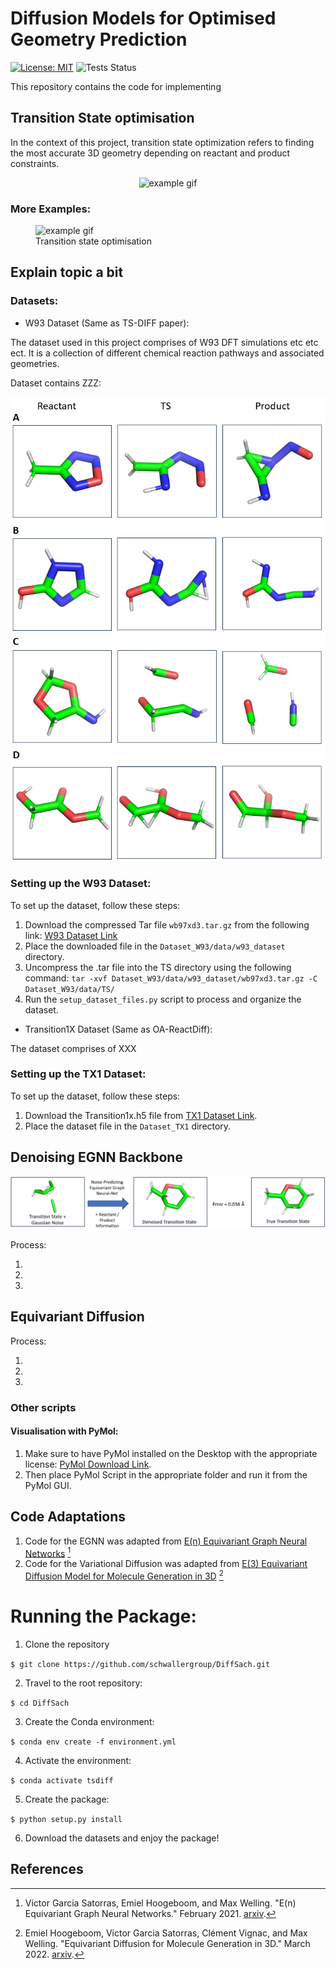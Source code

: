 # Diffusion Models for Optimised Geometry Prediction

[![License: MIT](https://img.shields.io/badge/License-MIT-yellow.svg)](LICENSE.txt)
![Tests Status](https://github.com/schwallergroup/DiffSach/actions/workflows/flake8.yml/badge.svg)




This repository contains the code for implementing

## Transition State optimisation

In the context of this project, transition state optimization refers to finding the most accurate 3D geometry depending on reactant and product constraints.

<div align="center">
  <img src="visualisations/gifs/example_diffusion.gif", alt="example gif">
</div>

### More Examples:

<div class="image-container">
  <figure>
    <img src="visualisations/gifs/sample_10/another_example_diffusion_with_overlap.gif" alt="example gif">
    <figcaption>Transition state optimisation</figcaption>
  </figure>
</div>



## Explain topic a bit

<!-- Add explanation here -->

### Datasets: 

- W93 Dataset (Same as TS-DIFF paper):

The dataset used in this project comprises of W93 DFT simulations etc etc ect. It is a collection of different chemical reaction pathways and associated geometries.

Dataset contains ZZZ: 

<div align="center">
  <img src="visualisations/dataset_examples.png" alt="Example Denoising image">
</div>

### Setting up the W93 Dataset: 

To set up the dataset, follow these steps:

1. Download the compressed Tar file `wb97xd3.tar.gz` from the following link: [W93 Dataset Link](https://zenodo.org/record/3715478)
2. Place the downloaded file in the `Dataset_W93/data/w93_dataset` directory.
3. Uncompress the .tar file into the TS directory using the following command: `tar -xvf Dataset_W93/data/w93_dataset/wb97xd3.tar.gz -C Dataset_W93/data/TS/
`
4. Run the `setup_dataset_files.py` script to process and organize the dataset.


- Transition1X Dataset (Same as OA-ReactDiff):

The dataset comprises of XXX

### Setting up the TX1 Dataset:

To set up the dataset, follow these steps:

1. Download the Transition1x.h5 file from [TX1 Dataset Link](https://zenodo.org/record/3715478).
2. Place the dataset file in the  `Dataset_TX1` directory. 


## Denoising EGNN Backbone

<div align="center">
  <img src="visualisations/denoised_example_good.png" alt="Example Denoising image">
</div>

Process: 

1. 
2. 
3. 

## Equivariant Diffusion

Process:

1. 
2. 
3. 


<!-- Add diffusion process details here -->

### Other scripts

#### Visualisation with PyMol: 

1. Make sure to have PyMol installed on the Desktop with the appropriate license: [PyMol Download Link](https://pymol.org/2/).
2. Then place PyMol Script in the appropriate folder and run it from the PyMol GUI. 


## Code Adaptations

1. Code for the EGNN was adapted from  [E(n) Equivariant Graph Neural Networks](https://github.com/vgsatorras/egnn) [^1]
2. Code for the Variational Diffusion was adapted from [ E(3) Equivariant Diffusion Model for Molecule Generation in 3D](https://github.com/ehoogeboom/e3_diffusion_for_molecules/tree/main) [^2]



# Running the Package: 

1. Clone the repository

``$ git clone https://github.com/schwallergroup/DiffSach.git``

2. Travel to the root repository: 

``$ cd DiffSach``

3. Create the Conda environment:

``$ conda env create -f environment.yml``

4. Activate the environment: 

``$ conda activate tsdiff``

5. Create the package: 

``$ python setup.py install``

6. Download the datasets and enjoy the package!



## References

[^1]: Victor Garcia Satorras, Emiel Hoogeboom, and Max Welling. "E(n) Equivariant Graph Neural Networks." February 2021. [arxiv](https://arxiv.org/abs/2102.09844).

[^2]: Emiel Hoogeboom, Victor Garcia Satorras, Clément Vignac, and Max Welling. "Equivariant Diffusion for Molecule Generation in 3D." March 2022. [arxiv](https://arxiv.org/abs/2203.05541).


